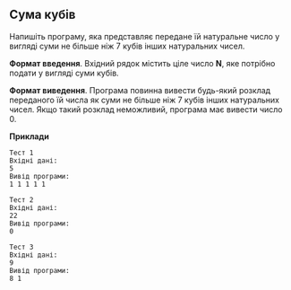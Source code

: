 ## Сума кубів
Напишіть програму, яка представляє передане їй натуральне число у вигляді суми не більше ніж 7 
кубів інших натуральних чисел.

**Формат введення**. Вхідний рядок містить ціле число **N**, яке потрібно подати у вигляді суми кубів.

**Формат виведення**. Програма повинна вивести будь-який розклад переданого їй числа як суми не більше
ніж 7 кубів інших натуральних чисел. Якщо такий розклад неможливий, програма має вивести число 0.

**Приклади**

```
Тест 1
Вхідні дані:
5
Вивід програми:
1 1 1 1 1

Тест 2
Вхідні дані:
22
Вивід програми:
0

Тест 3
Вхідні дані:
9
Вивід програми:
8 1
```